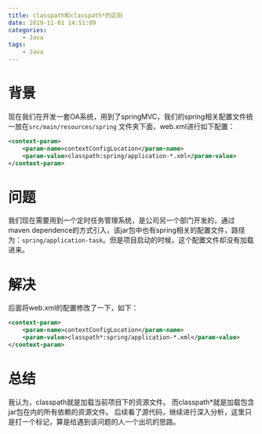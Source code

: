 ```yaml
---
title: classpath和classpath*的区别
date: 2019-11-01 14:51:09
categories:
    - Java
tags:
    - Java
---
```



# 背景
现在我们在开发一套OA系统，用到了springMVC，我们的spring相关配置文件统一放在`src/main/resources/spring` 文件夹下面，web.xml进行如下配置：
```xml
<context-param>
    <param-name>contextConfigLocation</param-name>
    <param-value>classpath:spring/application-*.xml</param-value>
</context-param>
```

<!-- more -->

# 问题
我们现在需要用到一个定时任务管理系统，是公司另一个部门开发的，通过maven dependence的方式引入，该jar包中也有spring相关的配置文件，路径为：`spring/application-task`。但是项目启动的时候，这个配置文件却没有加载进来。

# 解决
后面将web.xml的配置修改了一下，如下：
```xml
<context-param>
    <param-name>contextConfigLocation</param-name>
    <param-value>classpath*:spring/application-*.xml</param-value>
</context-param>
```

# 总结
我认为，classpath就是加载当前项目下的资源文件。
而classpath*就是加载包含jar包在内的所有依赖的资源文件。
后续看了源代码，继续进行深入分析，这里只是打一个标记，算是给遇到该问题的人一个出坑的思路。
